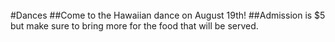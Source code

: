 <br/>
#Dances
##Come to the Hawaiian dance on August 19th!
##Admission is $5 but make sure to bring more for the food that will be served.




<!--<h4 style="color:yellow">When:May 19-21</h4>
####Come and watch the movies your friends have worked so hard to make
####This year, You! Yes,you! You the student get to vote for your favorite movie. Come to the gym at lunch on May 19th and 20th and watch the movies your friends have made. 
####Then you vote for your favorite movie, and on the 21st come in and find out who won!
-->
